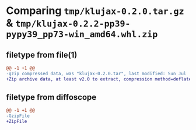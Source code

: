 # Comparing `tmp/klujax-0.2.0.tar.gz` & `tmp/klujax-0.2.2-pp39-pypy39_pp73-win_amd64.whl.zip`

## filetype from file(1)

```diff
@@ -1 +1 @@
-gzip compressed data, was "klujax-0.2.0.tar", last modified: Sun Jul  2 02:34:02 2023, max compression
+Zip archive data, at least v2.0 to extract, compression method=deflate
```

## filetype from diffoscope

```diff
@@ -1 +1 @@
-GzipFile
+ZipFile
```

